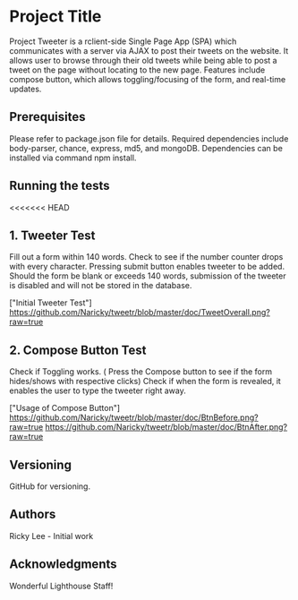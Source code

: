 # Project Title


Project Tweeter is a rclient-side Single Page App (SPA) which communicates with a server via AJAX to post their tweets on the website. It allows user to browse through their old tweets while being able to post a tweet on the page without locating to the new page. Features include compose button, which allows toggling/focusing of the form, and real-time updates.

## Prerequisites


Please refer to package.json file for details. Required dependencies include body-parser, chance, express, md5, and mongoDB. Dependencies can be installed via command npm install.


## Running the tests

<<<<<<< HEAD
## 1. Tweeter Test

Fill out a form within 140 words. Check to see if the number counter drops with every character. Pressing submit button enables tweeter to be added. Should the form be blank or exceeds 140 words, submission of the tweeter is disabled and will not be stored in the database.

["Initial Tweeter Test"]
https://github.com/Naricky/tweetr/blob/master/doc/TweetOverall.png?raw=true

## 2. Compose Button Test

Check if Toggling works. ( Press the Compose button to see if the form hides/shows with respective clicks) Check if when the form is revealed, it enables the user to type the tweeter right away.

["Usage of Compose Button"]
https://github.com/Naricky/tweetr/blob/master/doc/BtnBefore.png?raw=true
https://github.com/Naricky/tweetr/blob/master/doc/BtnAfter.png?raw=true


## Versioning

GitHub for versioning.

## Authors

Ricky Lee - Initial work

## Acknowledgments

Wonderful Lighthouse Staff!
